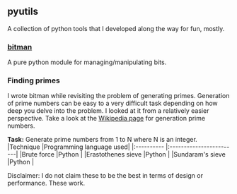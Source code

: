 ## pyutils 
A collection of python tools that I developed along the way for fun, mostly. 


### [bitman](https://github.com/subimal/bitman)
A pure python module for managing/manipulating bits.

### Finding primes
I wrote bitman while revisiting the problem of generating primes. Generation of prime numbers can be easy to a very difficult task depending on how deep you delve into the problem. I looked at it from a relatively easier perspective. Take a look at the [Wikipedia page](https://en.wikipedia.org/wiki/Generation_of_primes) for generation prime numbers. 

**Task:** Generate prime numbers from 1 to N where N is an integer.
|Technique                |Programming language used|
|:----------              |:------------------------|
|Brute force              |Python                   |
|Erastothenes sieve       |Python                   |
|Sundaram's sieve         |Python                   |





Disclaimer: I do not claim these to be the best in terms of design or performance. These work. 
